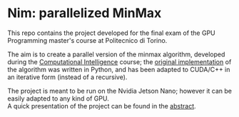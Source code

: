 # Nim: parallelized MinMax

This repo contains the project developed for the final exam of the GPU Programming master's course at Politecnico di Torino.

The aim is to create a parallel version of the minmax algorithm, developed during the [Computational Intelligence](https://github.com/squillero/computational-intelligence) course; the [original implementation](https://github.com/francescofiorella/computational_intelligence_2022_2023/tree/main/lab3) of the algorithm was written in Python, and has been adapted to CUDA/C++ in an iterative form (instead of a recursive).

The project is meant to be run on the Nvidia Jetson Nano; however it can be easily adapted to any kind of GPU.<br>
A quick presentation of the project can be found in the [abstract](https://github.com/francescofiorella/nim_jetson_nano_minmax/blob/main/abstract.pdf).

